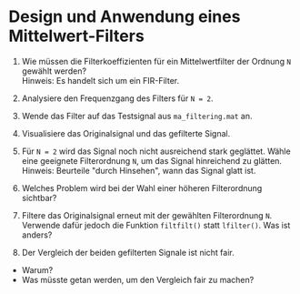 Design und Anwendung eines Mittelwert-Filters
=============================================

1. Wie müssen die Filterkoeffizienten für ein Mittelwertfilter der Ordnung `N` gewählt werden?  
Hinweis: Es handelt sich um ein FIR-Filter.
2. Analysiere den Frequenzgang des Filters für `N = 2`.
3. Wende das Filter auf das Testsignal aus `ma_filtering.mat` an.
4. Visualisiere das Originalsignal und das gefilterte Signal.

5. Für `N = 2` wird das Signal noch nicht ausreichend stark geglättet.
Wähle eine geeignete Filterordnung `N`, um das Signal hinreichend zu glätten.  
Hinweis: Beurteile "durch Hinsehen", wann das Signal glatt ist.
6. Welches Problem wird bei der Wahl einer höheren Filterordnung sichtbar?
7. Filtere das Originalsignal erneut mit der gewählten Filterordnung `N`.  
Verwende dafür jedoch die Funktion `filtfilt()` statt `lfilter()`. Was ist anders?
8. Der Vergleich der beiden gefilterten Signale ist nicht fair.
  * Warum?
  * Was müsste getan werden, um den Vergleich fair zu machen?
